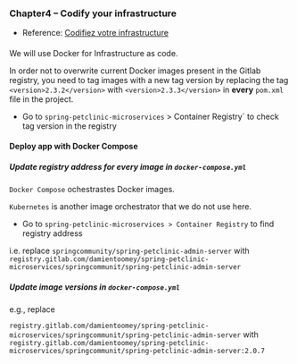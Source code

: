 ### Chapter4 – Codify your infrastructure

- Reference: [Codifiez votre infrastructure](https://openclassrooms.com/fr/courses/2035736-mettez-en-place-lintegration-et-la-livraison-continues-avec-la-demarche-devops/6183070-codifiez-votre-infrastructure)

####

We will use Docker for Infrastructure as code.

In order not to overwrite current Docker images present in the Gitlab registry, you need to tag images with a new tag version by replacing the tag `<version>2.3.2</version>` with `<version>2.3.3</version>` in **every** `pom.xml` file in the project.

- Go to `spring-petclinic-microservices` > Container Registry` to check tag version in the registry

#### Deploy app with Docker Compose

##### Update registry address for every image in `docker-compose.yml`

`Docker Compose` ochestrastes Docker images.

`Kubernetes` is another image orchestrator that we do not use here.

- Go to `spring-petclinic-microservices > Container Registry` to find registry address

i.e. replace `springcommunity/spring-petclinic-admin-server` with `registry.gitlab.com/damientoomey/spring-petclinic-microservices/springcommunit/spring-petclinic-admin-server`

##### Update image versions in `docker-compose.yml`

e.g., replace

`registry.gitlab.com/damientoomey/spring-petclinic-microservices/springcommunit/spring-petclinic-admin-server`
with
`registry.gitlab.com/damientoomey/spring-petclinic-microservices/springcommunit/spring-petclinic-admin-server:2.0.7`